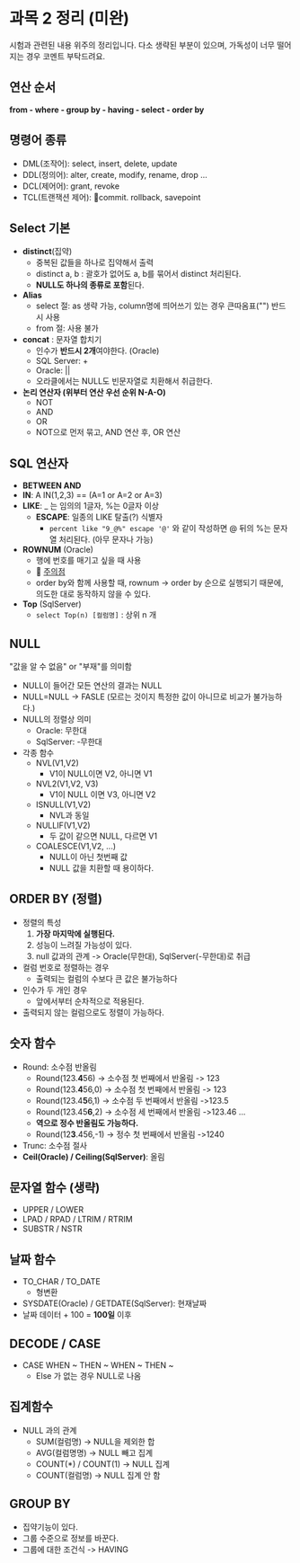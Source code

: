 # 과목 2 정리 (미완)
시험과 관련된 내용 위주의 정리입니다.
다소 생략된 부분이 있으며, 가독성이 너무 떨어지는 경우 코멘트 부탁드려요.

## 연산 순서
**from - where - group by - having - select - order by**
## 명령어 종류
- DML(조작어): select, insert, delete, update
- DDL(정의어): alter, create, modify, rename, drop ...
- DCL(제어어): grant, revoke
- TCL(트랜잭션 제어): commit. rollback, savepoint

## Select 기본
- **distinct**(집약)
	- 중복된 값들을 하나로 집약해서 출력
	- distinct a, b : 괄호가 없어도 a, b를 묶어서 distinct 처리된다.
	- **NULL도 하나의 종류로 포함**된다.
- **Alias**
	- select 절: as 생략 가능, column명에 띄어쓰기 있는 경우 큰따옴표("") 반드시 사용
	- from 절: 사용 불가
- **concat** : 문자열 합치기
	- 인수가 **반드시 2개**여야한다. (Oracle)
	- SQL Server: +
	- Oracle: ||
	- 오라클에서는 NULL도 빈문자열로 치환해서 취급한다.
- **논리 연산자 (위부터 연산 우선 순위 N-A-O)**
	- NOT
	- AND
	- OR
	- NOT으로 먼저 묶고, AND 연산 후, OR 연산
## SQL 연산자
- **BETWEEN AND**
- **IN**: A IN(1,2,3) == (A=1 or A=2 or A=3)
- **LIKE**: _ 는 임의의 1글자, %는 0글자 이상
	- **ESCAPE**: 일종의 LIKE 탈출(?) 식별자
		- `percent like "9_@%" escape '@'` 와 같이 작성하면 @ 뒤의 %는 문자열 처리된다. (아무 문자나 가능)
- **ROWNUM** (Oracle)
	- 행에 번호를 매기고 싶을 때 사용
	- 🚨 [주의점](https://jhnyang.tistory.com/454) 
	- order by와 함께 사용할 때, rownum -> order by 순으로 실행되기 때문에, 의도한 대로 동작하지 않을 수 있다.
- **Top** (SqlServer)
	- `select Top(n) [컬럼명]` : 상위 n 개
## NULL
"값을 알 수 없음" or "부재"를 의미함
- NULL이 들어간 모든 연산의 결과는 NULL
- NULL=NULL -> FASLE (모르는 것이지 특정한 값이 아니므로 비교가 불가능하다.)
- NULL의 정렬상 의미
	- Oracle: 무한대
	- SqlServer: -무한대
- 각종 함수
	- NVL(V1,V2)
		- V1이 NULL이면 V2, 아니면 V1
	- NVL2(V1,V2, V3)
		- V1이 NULL 이면 V3, 아니면 V2
	- ISNULL(V1,V2)
		- NVL과 동일
	- NULLIF(V1,V2)
		- 두 값이 같으면 NULL, 다르면 V1
	- COALESCE(V1,V2, ...)
		- NULL이 아닌 첫번째 값
		- NULL 값을 치환할 때 용이하다.

## ORDER BY (정렬)
- 정렬의 특성
	1. **가장 마지막에 실행된다.**
	2. 성능이 느려질 가능성이 있다.
	3. null 값과의 관계 -> Oracle(무한대), SqlServer(-무한대)로 취급
- 컬럼 번호로 정렬하는 경우
	- 출력되는 컬럼의 수보다 큰 값은 불가능하다
- 인수가 두 개인 경우
	- 앞에서부터 순차적으로 적용된다.
- 출력되지 않는 컬럼으로도 정렬이 가능하다.

## 숫자 함수
- Round: 소수점 반올림
	- Round(123.**4**56) -> 소수점 첫 번째에서 반올림 -> 123
	- Round(123.**4**56,0) -> 소수점 첫 번째에서 반올림 -> 123
	- Round(123.4**5**6,1) -> 소수점 두 번째에서 반올림  ->123.5
	- Round(123.45**6**,2) -> 소수점 세 번째에서 반올림  ->123.46 ...
	- **역으로 정수 반올림도 가능하다.**
	- Round(12**3**.456,-1) -> 정수 첫 번째에서 반올림  ->1240
- Trunc: 소수점 절사
- **Ceil(Oracle) / Ceiling(SqlServer)**: 올림

## 문자열 함수 (생략)
- UPPER / LOWER
- LPAD / RPAD / LTRIM / RTRIM
- SUBSTR / NSTR 

## 날짜 함수
- TO_CHAR / TO_DATE
	- 형변환
- SYSDATE(Oracle) / GETDATE(SqlServer): 현재날짜
- 날짜 데이터 + 100 = **100일** 이후

## DECODE / CASE
- CASE WHEN ~ THEN ~ WHEN ~ THEN ~
	- Else 가 없는 경우 NULL로 나옴

## 집계함수
- NULL 과의 관계
	- SUM(컬럼명) -> NULL을 제외한 합
	- AVG(컬럼명명) -> NULL 빼고 집계
	- COUNT(\*) / COUNT(1) -> NULL 집계
	- COUNT(컬럼명) -> NULL 집계 안 함

## GROUP BY
- 집약기능이 있다.
- 그룹 수준으로 정보를 바꾼다.
- 그룹에 대한 조건식 -> HAVING